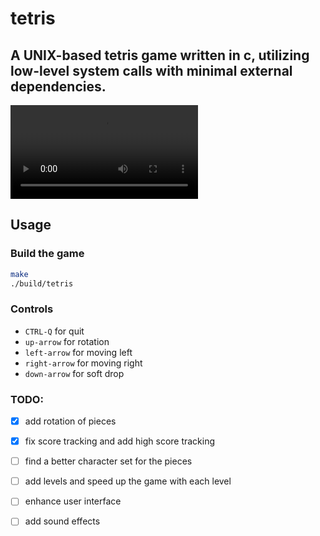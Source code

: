 # tetris
## A UNIX-based tetris game written in c, utilizing low-level system calls with minimal external dependencies.

![](res/tetris_demo.mp4)


## Usage

### Build the game 

``` sh
make
./build/tetris
```

### Controls 

* `CTRL-Q` for quit
* `up-arrow` for rotation
* `left-arrow` for moving left
* `right-arrow` for moving right
* `down-arrow` for soft drop


### TODO:
- [x] add rotation of pieces 
- [x] fix score tracking and add high score tracking
- [ ] find a better character set for the pieces
- [ ] add levels and speed up the game with each level
- [ ] enhance user interface
- [ ] add sound effects

